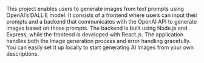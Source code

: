 This project enables users to generate images from text prompts using OpenAI’s DALL·E model. 
It consists of a frontend where users can input their prompts and a backend that communicates with the OpenAI API to generate images based on those prompts.
The backend is built using Node.js and Express, while the frontend is developed with React.js. 
The application handles both the image generation process and error handling gracefully. 
You can easily set it up locally to start generating AI images from your own descriptions.
